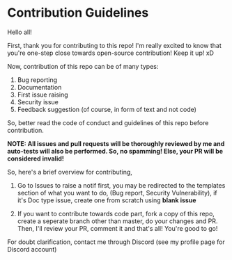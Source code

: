 # Contribution Guidelines
Hello all!

First, thank you for contributing to this repo! I'm really excited to know that you're one-step close towards open-source contribution! Keep it up! xD

Now, contribution of this repo can be of many types:

 1. Bug reporting
 2. Documentation
 3. First issue raising
 4. Security issue
 5. Feedback suggestion (of course, in form of text and not code)
 
So, better read the code of conduct and guidelines of this repo before contribution.

**NOTE: All issues and pull requests will be thoroughly reviewed by me and auto-tests will also be performed. So, no spamming! Else, your PR will be considered invalid!**

So, here's a brief overview for contributing,

1. Go to Issues to raise a notif first, you may be redirected to the templates section of what you want to do, (Bug report, Security Vulnerability), if it's Doc type issue, create one from scratch using **blank issue**

2. If you want to contribute towards code part, fork a copy of this repo, create a seperate branch other than master, do your changes and PR. Then, I'll review your PR, comment it and that's all! You're good to go! 

For doubt clarification, contact me through Discord (see my profile page for Discord account)
